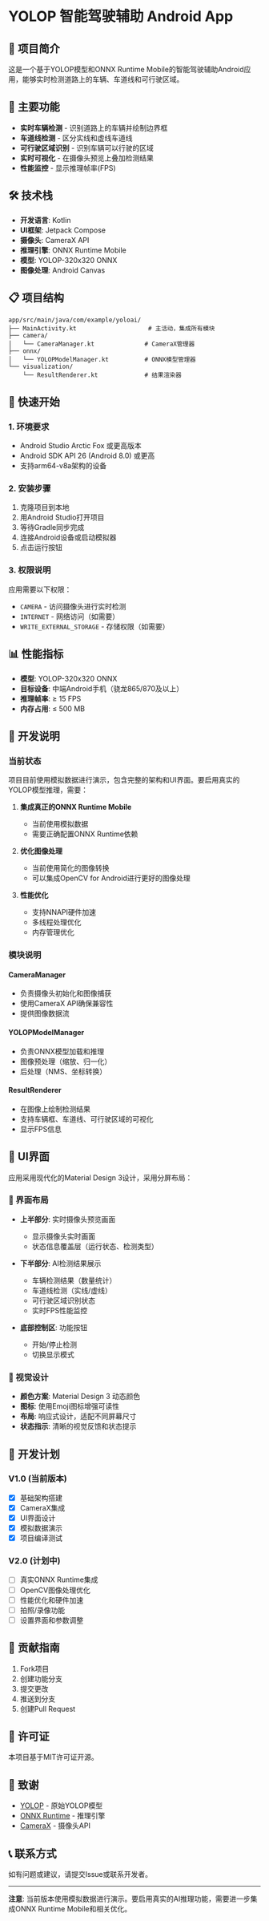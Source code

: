 # YOLOP 智能驾驶辅助 Android App

## 📱 项目简介

这是一个基于YOLOP模型和ONNX Runtime Mobile的智能驾驶辅助Android应用，能够实时检测道路上的车辆、车道线和可行驶区域。

## 🎯 主要功能

- **实时车辆检测** - 识别道路上的车辆并绘制边界框
- **车道线检测** - 区分实线和虚线车道线
- **可行驶区域识别** - 识别车辆可以行驶的区域
- **实时可视化** - 在摄像头预览上叠加检测结果
- **性能监控** - 显示推理帧率(FPS)

## 🛠️ 技术栈

- **开发语言**: Kotlin
- **UI框架**: Jetpack Compose
- **摄像头**: CameraX API
- **推理引擎**: ONNX Runtime Mobile
- **模型**: YOLOP-320x320 ONNX
- **图像处理**: Android Canvas

## 📋 项目结构

```
app/src/main/java/com/example/yoloai/
├── MainActivity.kt                    # 主活动，集成所有模块
├── camera/
│   └── CameraManager.kt              # CameraX管理器
├── onnx/
│   └── YOLOPModelManager.kt          # ONNX模型管理器
└── visualization/
    └── ResultRenderer.kt             # 结果渲染器
```

## 🚀 快速开始

### 1. 环境要求

- Android Studio Arctic Fox 或更高版本
- Android SDK API 26 (Android 8.0) 或更高
- 支持arm64-v8a架构的设备

### 2. 安装步骤

1. 克隆项目到本地
2. 用Android Studio打开项目
3. 等待Gradle同步完成
4. 连接Android设备或启动模拟器
5. 点击运行按钮

### 3. 权限说明

应用需要以下权限：
- `CAMERA` - 访问摄像头进行实时检测
- `INTERNET` - 网络访问（如需要）
- `WRITE_EXTERNAL_STORAGE` - 存储权限（如需要）

## 📊 性能指标

- **模型**: YOLOP-320x320 ONNX
- **目标设备**: 中端Android手机（骁龙865/870及以上）
- **推理帧率**: ≥ 15 FPS
- **内存占用**: ≤ 500 MB

## 🔧 开发说明

### 当前状态

项目目前使用模拟数据进行演示，包含完整的架构和UI界面。要启用真实的YOLOP模型推理，需要：

1. **集成真正的ONNX Runtime Mobile**
   - 当前使用模拟数据
   - 需要正确配置ONNX Runtime依赖

2. **优化图像处理**
   - 当前使用简化的图像转换
   - 可以集成OpenCV for Android进行更好的图像处理

3. **性能优化**
   - 支持NNAPI硬件加速
   - 多线程处理优化
   - 内存管理优化

### 模块说明

#### CameraManager
- 负责摄像头初始化和图像捕获
- 使用CameraX API确保兼容性
- 提供图像数据流

#### YOLOPModelManager
- 负责ONNX模型加载和推理
- 图像预处理（缩放、归一化）
- 后处理（NMS、坐标转换）

#### ResultRenderer
- 在图像上绘制检测结果
- 支持车辆框、车道线、可行驶区域的可视化
- 显示FPS信息

## 🎨 UI界面

应用采用现代化的Material Design 3设计，采用分屏布局：

### 📱 界面布局
- **上半部分**: 实时摄像头预览画面
  - 显示摄像头实时画面
  - 状态信息覆盖层（运行状态、检测类型）
  
- **下半部分**: AI检测结果展示
  - 车辆检测结果（数量统计）
  - 车道线检测（实线/虚线）
  - 可行驶区域识别状态
  - 实时FPS性能监控

- **底部控制区**: 功能按钮
  - 开始/停止检测
  - 切换显示模式

### 🎯 视觉设计
- **颜色方案**: Material Design 3 动态颜色
- **图标**: 使用Emoji图标增强可读性
- **布局**: 响应式设计，适配不同屏幕尺寸
- **状态指示**: 清晰的视觉反馈和状态提示

## 📝 开发计划

### V1.0 (当前版本)
- [x] 基础架构搭建
- [x] CameraX集成
- [x] UI界面设计
- [x] 模拟数据演示
- [x] 项目编译测试

### V2.0 (计划中)
- [ ] 真实ONNX Runtime集成
- [ ] OpenCV图像处理优化
- [ ] 性能优化和硬件加速
- [ ] 拍照/录像功能
- [ ] 设置界面和参数调整

## 🤝 贡献指南

1. Fork项目
2. 创建功能分支
3. 提交更改
4. 推送到分支
5. 创建Pull Request

## 📄 许可证

本项目基于MIT许可证开源。

## 🙏 致谢

- [YOLOP](https://github.com/hustvl/YOLOP) - 原始YOLOP模型
- [ONNX Runtime](https://onnxruntime.ai/) - 推理引擎
- [CameraX](https://developer.android.com/training/camerax) - 摄像头API

## 📞 联系方式

如有问题或建议，请提交Issue或联系开发者。

---

**注意**: 当前版本使用模拟数据进行演示。要启用真实的AI推理功能，需要进一步集成ONNX Runtime Mobile和相关优化。
